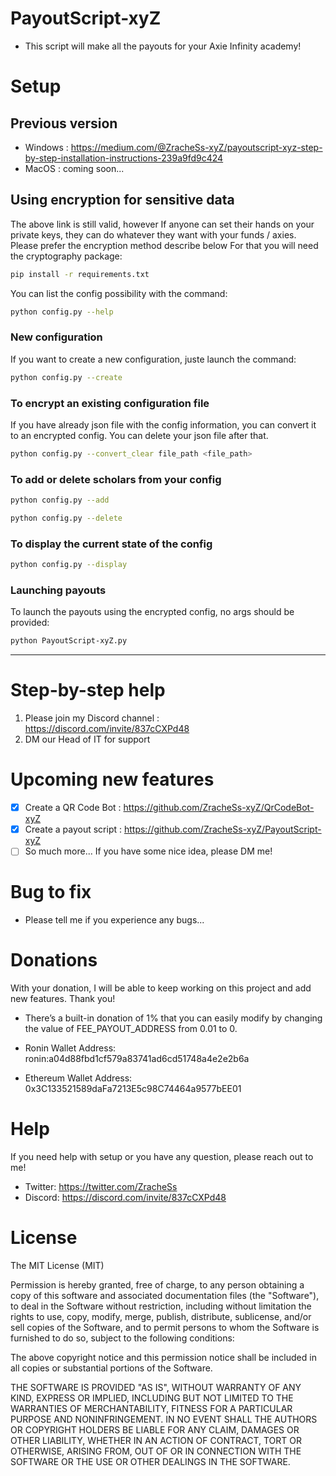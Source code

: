# PayoutScript-xyZ
- This script will make all the payouts for your Axie Infinity academy!


# Setup

## Previous version
- Windows : https://medium.com/@ZracheSs-xyZ/payoutscript-xyz-step-by-step-installation-instructions-239a9fd9c424
- MacOS : coming soon...

## Using encryption for sensitive data
The above link is still valid, however
If anyone can set their hands on your private keys, they can do whatever they want with your funds / axies.
Please prefer the encryption method describe below
For that you will need the cryptography package:

 ```bash
pip install -r requirements.txt
 ```

You can list the config possibility with the command:

 ```bash
python config.py --help
 ```

### New configuration

If you want to create a new configuration, juste launch the command:

 ```bash
python config.py --create
 ```

### To encrypt an existing configuration file

If you have already json file with the config information, you can convert it to an encrypted config.
You can delete your json file after that.

 ```bash
python config.py --convert_clear file_path <file_path>
 ```

### To add or delete scholars from your config

 ```bash
python config.py --add
 ```

 ```bash
python config.py --delete
 ```

### To display the current state of the config

 ```bash
python config.py --display
 ```

### Launching payouts

To launch the payouts using the encrypted config, no args should be provided:

 ```bash
python PayoutScript-xyZ.py
 ```

---

# Step-by-step help
1. Please join my Discord channel : https://discord.com/invite/837cCXPd48
2. DM our Head of IT for support

# Upcoming new features
- [x] Create a QR Code Bot : https://github.com/ZracheSs-xyZ/QrCodeBot-xyZ
- [x] Create a payout script : https://github.com/ZracheSs-xyZ/PayoutScript-xyZ
- [ ] So much more... If you have some nice idea, please DM me!

# Bug to fix
- Please tell me if you experience any bugs...

# Donations
With your donation, I will be able to keep working on this project and add new features. 
Thank you!

* There’s a built-in donation of 1% that you can easily modify by changing the value of FEE_PAYOUT_ADDRESS from 0.01 to 0.

* Ronin Wallet Address: ronin:a04d88fbd1cf579a83741ad6cd51748a4e2e2b6a
* Ethereum Wallet Address: 0x3C133521589daFa7213E5c98C74464a9577bEE01

# Help
If you need help with setup or you have any question, please reach out to me!

* Twitter: https://twitter.com/ZracheSs
* Discord: https://discord.com/invite/837cCXPd48

# License

The MIT License (MIT)

Permission is hereby granted, free of charge, to any person obtaining a copy of this software and associated documentation files (the "Software"), to deal in the Software without restriction, including without limitation the rights to use, copy, modify, merge, publish, distribute, sublicense, and/or sell copies of the Software, and to permit persons to whom the Software is furnished to do so, subject to the following conditions:

The above copyright notice and this permission notice shall be included in all copies or substantial portions of the Software.

THE SOFTWARE IS PROVIDED "AS IS", WITHOUT WARRANTY OF ANY KIND, EXPRESS OR IMPLIED, INCLUDING BUT NOT LIMITED TO THE WARRANTIES OF MERCHANTABILITY, FITNESS FOR A PARTICULAR PURPOSE AND NONINFRINGEMENT. IN NO EVENT SHALL THE AUTHORS OR COPYRIGHT HOLDERS BE LIABLE FOR ANY CLAIM, DAMAGES OR OTHER LIABILITY, WHETHER IN AN ACTION OF CONTRACT, TORT OR OTHERWISE, ARISING FROM, OUT OF OR IN CONNECTION WITH THE SOFTWARE OR THE USE OR OTHER DEALINGS IN THE SOFTWARE.
